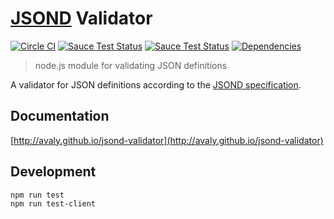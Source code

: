 # [JSOND](http://www.jsond.org/) Validator

[![Circle CI](https://circleci.com/gh/avaly/jsond-validator/tree/master.svg?style=svg)](https://circleci.com/gh/avaly/jsond-validator/tree/master)
[![Sauce Test Status](https://saucelabs.com/buildstatus/avaly-jsond-v)](https://saucelabs.com/u/avaly-jsond-v)
[![Sauce Test Status](https://saucelabs.com/browser-matrix/avaly-jsond-v.svg)](https://saucelabs.com/u/avaly-jsond-v)
[![Dependencies](https://david-dm.org/avaly/jsond-validator.svg)](https://david-dm.org/avaly/jsond-validator)


> node.js module for validating JSON definitions

A validator for JSON definitions according to the [JSOND specification](http://tools.ietf.org/html/draft-oskarsson-jsond-00).

## Documentation

[http://avaly.github.io/jsond-validator](http://avaly.github.io/jsond-validator)

## Development

```
npm run test
npm run test-client
```
